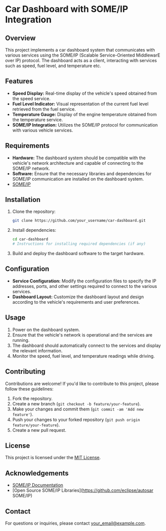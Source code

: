# Car Dashboard with SOME/IP Integration

## Overview

This project implements a car dashboard system that communicates with various services using the SOME/IP (Scalable Service-Oriented MiddlewarE over IP) protocol. The dashboard acts as a client, interacting with services such as speed, fuel level, and temperature etc.

## Features

- **Speed Display:** Real-time display of the vehicle's speed obtained from the speed service.
- **Fuel Level Indicator:** Visual representation of the current fuel level retrieved from the fuel service.
- **Temperature Gauge:** Display of the engine temperature obtained from the temperature service.
- **SOME/IP Integration:** Utilizes the SOME/IP protocol for communication with various vehicle services.

## Requirements

- **Hardware:** The dashboard system should be compatible with the vehicle's network architecture and capable of connecting to the SOME/IP network.
- **Software:** Ensure that the necessary libraries and dependencies for SOME/IP communication are installed on the dashboard system.
- [SOME/IP](https://github.com/COVESA/vsomeip)

## Installation

1. Clone the repository:

   ```bash
   git clone https://github.com/your_username/car-dashboard.git
   ```

2. Install dependencies:

   ```bash
   cd car-dashboard
   # Instructions for installing required dependencies (if any)
   ```

3. Build and deploy the dashboard software to the target hardware.

## Configuration

- **Service Configuration:** Modify the configuration files to specify the IP addresses, ports, and other settings required to connect to the various services.
- **Dashboard Layout:** Customize the dashboard layout and design according to the vehicle's requirements and user preferences.

## Usage

1. Power on the dashboard system.
2. Ensure that the vehicle's network is operational and the services are running.
3. The dashboard should automatically connect to the services and display the relevant information.
4. Monitor the speed, fuel level, and temperature readings while driving.

## Contributing

Contributions are welcome! If you'd like to contribute to this project, please follow these guidelines:

1. Fork the repository.
2. Create a new branch (`git checkout -b feature/your-feature`).
3. Make your changes and commit them (`git commit -am 'Add new feature'`).
4. Push your changes to your forked repository (`git push origin feature/your-feature`).
5. Create a new pull request.

## License

This project is licensed under the [MIT License](LICENSE).

## Acknowledgements

- [SOME/IP Documentation](https://www.autosar.org/standards/network-communication/someip/)
- [Open Source SOME/IP Libraries](https://github.com/eclipse/autosar SOME/IP)

## Contact

For questions or inquiries, please contact [your_email@example.com](mailto:your_email@example.com).
